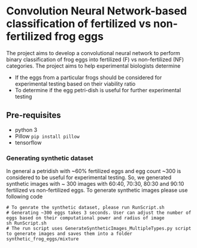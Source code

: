 # Convolution Neural Network-based classification of fertilized vs non-fertilized frog eggs

The project aims to develop a convolutional neural network to perform binary classification of frog eggs into fertilized (F) vs non-fertilized (NF) categories. 
The project aims to help experimental biologists determine
  - If the eggs from a particular frogs should be considered for experimental testing based on their viability ratio
  - To determine if the egg petri-dish is useful for further experimental testing

## Pre-requisites
- python 3
- Pillow `pip install pillow`
- tensorflow

### Generating synthetic dataset
In general a petridish with ~60% fertilized eggs and egg count ~300 is considered to be useful for experimental testing. So, we generated synthetic images with ~ 300 images with 60:40, 70:30, 80:30 and 90:10 fertilized vs non-fertilized eggs.
To generate synthetic images please use following code
```
# To genrate the synthetic dataset, please run RunScript.sh
# Generating ~300 eggs takes 3 seconds. User can adjust the number of eggs based on their computational power and radius of image
sh RunScript.sh
# The run script uses GenerateSyntheticImages_MultipleTypes.py script to generate images and saves them into a folder synthetic_frog_eggs/mixture
```
